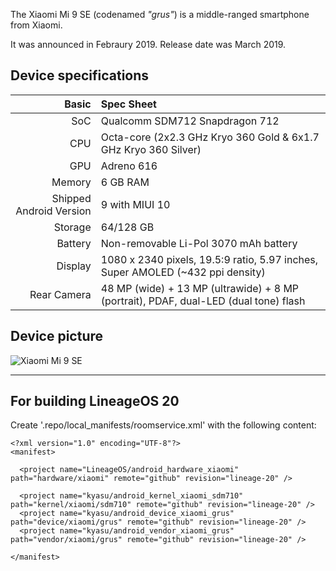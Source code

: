 The Xiaomi Mi 9 SE (codenamed _"grus"_) is a middle-ranged smartphone from Xiaomi.

It was announced in Febraury 2019. Release date was March 2019.

## Device specifications

Basic        | Spec Sheet
------------:|:-------------------------
SoC          | Qualcomm SDM712 Snapdragon 712
CPU          | Octa-core (2x2.3 GHz Kryo 360 Gold & 6x1.7 GHz Kryo 360 Silver)
GPU          | Adreno 616
Memory       | 6 GB RAM
Shipped Android Version | 9 with MIUI 10
Storage      | 64/128 GB
Battery      | Non-removable Li-Pol 3070 mAh battery
Display      | 1080 x 2340 pixels, 19.5:9 ratio, 5.97 inches, Super AMOLED (~432 ppi density)
Rear Camera  | 48 MP (wide) + 13 MP (ultrawide) + 8 MP (portrait), PDAF, dual-LED (dual tone) flash

## Device picture

![Xiaomi Mi 9 SE](https://wiki.lineageos.org/images/devices/grus.png "Xiaomi Mi 9 SE")

***

## For building LineageOS 20
Create '.repo/local_manifests/roomservice.xml' with the following content:
```
<?xml version="1.0" encoding="UTF-8"?>
<manifest>

  <project name="LineageOS/android_hardware_xiaomi" path="hardware/xiaomi" remote="github" revision="lineage-20" />

  <project name="kyasu/android_kernel_xiaomi_sdm710" path="kernel/xiaomi/sdm710" remote="github" revision="lineage-20" />
  <project name="kyasu/android_device_xiaomi_grus" path="device/xiaomi/grus" remote="github" revision="lineage-20" />
  <project name="kyasu/android_vendor_xiaomi_grus" path="vendor/xiaomi/grus" remote="github" revision="lineage-20" />

</manifest>
```
